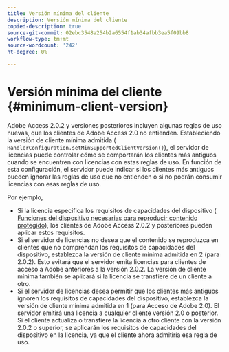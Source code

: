 ```yaml
---
title: Versión mínima del cliente
description: Versión mínima del cliente
copied-description: true
source-git-commit: 02ebc3548a254b2a6554f1ab34afbb3ea5f09bb8
workflow-type: tm+mt
source-wordcount: '242'
ht-degree: 0%

---
```


# Versión mínima del cliente {#minimum-client-version}

Adobe Access 2.0.2 y versiones posteriores incluyen algunas reglas de uso nuevas, que los clientes de Adobe Access 2.0 no entienden. Estableciendo la versión de cliente mínima admitida ( `HandlerConfiguration.setMinSupportedClientVersion()`), el servidor de licencias puede controlar cómo se comportarán los clientes más antiguos cuando se encuentren con licencias con estas reglas de uso. En función de esta configuración, el servidor puede indicar si los clientes más antiguos pueden ignorar las reglas de uso que no entienden o si no podrán consumir licencias con esas reglas de uso.

Por ejemplo,

* Si la licencia especifica los requisitos de capacidades del dispositivo ( [Funciones del dispositivo necesarias para reproducir contenido protegido](../../../aaxs-protecting-content/content-introduction/content-usage-rules/content-runtime-application-restrictions/content-device-capabilities.md)), los clientes de Adobe Access 2.0.2 y posteriores pueden aplicar estos requisitos.
* Si el servidor de licencias no desea que el contenido se reproduzca en clientes que no comprendan los requisitos de capacidades del dispositivo, establezca la versión de cliente mínima admitida en 2 (para 2.0.2). Esto evitará que el servidor emita licencias para clientes de acceso a Adobe anteriores a la versión 2.0.2. La versión de cliente mínima también se aplicará si la licencia se transfiere de un cliente a otro.
* Si el servidor de licencias desea permitir que los clientes más antiguos ignoren los requisitos de capacidades del dispositivo, establezca la versión de cliente mínima admitida en 1 (para Acceso de Adobe 2.0). El servidor emitirá una licencia a cualquier cliente versión 2.0 o posterior. Si el cliente actualiza o transfiere la licencia a otro cliente con la versión 2.0.2 o superior, se aplicarán los requisitos de capacidades del dispositivo en la licencia, ya que el cliente ahora admitiría esa regla de uso.

